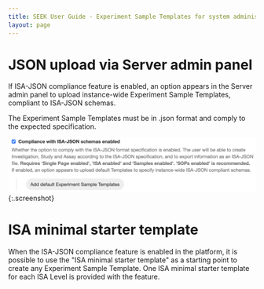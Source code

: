 ```yaml
---
title: SEEK User Guide - Experiment Sample Templates for system administrator
layout: page
---
```


# JSON upload via Server admin panel
If ISA-JSON compliance feature is enabled, an option appears in the Server admin panel to upload instance-wide Experiment Sample Templates, compliant to ISA-JSON schemas.

The Experiment Sample Templates must be in .json format and comply to the expected specification.

![experiment view](/images/user-guide/isajson-compliance/serveradmin-expsampletemplate-jsonupload.png){:.screenshot}

# ISA minimal starter template
When the ISA-JSON compliance feature is enabled in the platform, it is possible to use the "ISA minimal starter template" as a starting point to create any Experiment Sample Template. One ISA minimal starter template for each ISA Level is provided with the feature.

<!--where to find them, specification-->
